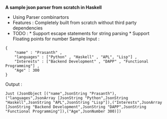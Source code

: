**A sample json parser from scratch in Haskell**

* Using Parser combinartors
* Features : Completely built from scratch without third party dependencies
* TODO : * Support escape statements for string parsing 
         * Support Floating points for number
Sample Input : 
```
{
    "name" : "Prasanth" ,
    "languages" : ["Python" , "Haskell" , "APL", "Lisp"] ,
    "Interests" : ["Backend Development" , "DAPP" , "Functional Programming"] ,
    "Age" : 300
}
```
Output : 
```
Just (JsonObject [("name",JsonString "Prasanth"),("languages",JsonArray [JsonString "Python",JsonString "Haskell",JsonString "APL",JsonString "Lisp"]),("Interests",JsonArray [JsonString "Backend Development",JsonString "DAPP",JsonString "Functional Programming"]),("Age",JsonNumber 300)])
```

